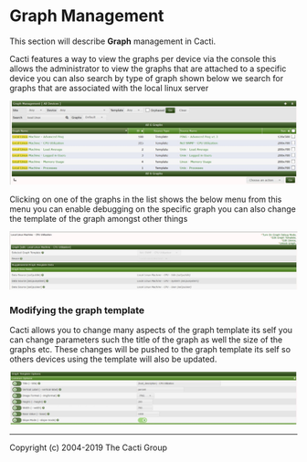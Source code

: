 # Graph Management

This section will describe **Graph** management in Cacti.

Cacti features a way to view the graphs per device via the console this allows 
the administrator to view the graphs that are attached to a specific device you 
can also search by type of graph shown below we search for graphs that are 
associated with the local linux server

![graph managment](images/cacti_graph_managment.JPG)

Clicking on one of the graphs in the list shows the below menu from this menu 
you can enable debugging on the specific graph you can also change the template 
of the graph amongst other things

![Graph managment click](images/cacti_graph_managment_graph.JPG)

### Modifying the graph template

Cacti allows you to change many aspects of the graph template its self you 
can change parameters such the title of the graph as well the size of the graphs 
etc. These changes will be pushed to the graph template its self so others 
devices using the template will also be updated.

![Graph template options](images/cacti_graph_template_options.JPG)

---
Copyright (c) 2004-2019 The Cacti Group
